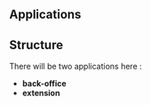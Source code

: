 ## Applications

## Structure

There will be two applications here :
- **back-office**
- **extension**
